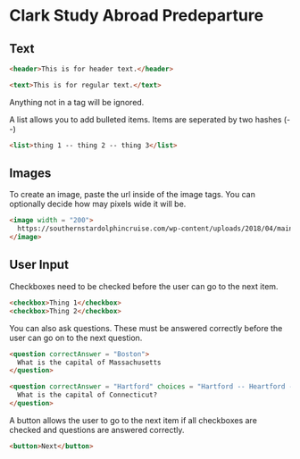# Clark Study Abroad Predeparture

## Text
```html
<header>This is for header text.</header>
```
```html
<text>This is for regular text.</text>
```
Anything not in a tag will be ignored.

A list allows you to add bulleted items. Items are seperated by two hashes (--)
```html
<list>thing 1 -- thing 2 -- thing 3</list>
```

## Images
To create an image, paste the url inside of the image tags. You can optionally decide how may pixels wide it will be.
```html
<image width = "200">
  https://southernstardolphincruise.com/wp-content/uploads/2018/04/mainart3.jpg
</image>
```

## User Input
Checkboxes need to be checked before the user can go to the next item.
```html
<checkbox>Thing 1</checkbox>
<checkbox>Thing 2</checkbox>
```

You can also ask questions. These must be answered correctly before the user can go on to the next question.

```html
<question correctAnswer = "Boston">
  What is the capital of Massachusetts
</question>
```

```html
<question correctAnswer = "Hartford" choices = "Hartford -- Heartford -- New Haven -- Bridgeport">
  What is the capital of Connecticut?
</question>
```

A button allows the user to go to the next item if all checkboxes are checked and questions are answered correctly.
```html
<button>Next</button>
```


